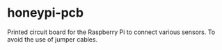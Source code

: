 # honeypi-pcb
 Printed circuit board for the Raspberry Pi to connect various sensors. To avoid the use of jumper cables.
